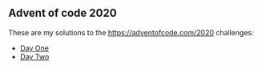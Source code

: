 ## Advent of code 2020

These are my solutions to the https://adventofcode.com/2020 challenges:

- [Day One](/src/1)
- [Day Two](/src/2)
